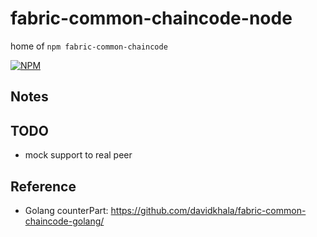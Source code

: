 # fabric-common-chaincode-node
home of `npm fabric-common-chaincode`

[![NPM](https://nodei.co/npm/fabric-common-chaincode.png)](https://nodei.co/npm/fabric-common-chaincode/)


## Notes

## TODO
- mock support to real peer

## Reference
 - Golang counterPart: https://github.com/davidkhala/fabric-common-chaincode-golang/ 

